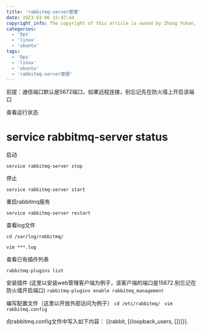 ```yaml
---
title: 'rabbitmq-server管理'
date: 2023-03-06 15:47:44
copyright_info: The copyright of this article is owned by Zhang Yuhan, and it follows the CC BY-NC-SA 4.0 agreement. For reprinting, please attach the original source link and this statement
categories: 
  - 'Ops'
  - 'linux'
  - 'ubuntu'
tags: 
  - 'Ops'
  - 'linux'
  - 'ubuntu'
  - 'rabbitmq-server管理'
---
```

前提：通信端口默认是5672端口，如果远程连接，别忘记先在防火墙上开启该端口

查看运行状态

# service rabbitmq-server status

启动

`service rabbitmq-server stop`

停止

`service rabbitmq-server start`

重启rabbitmq服务

`service rabbitmq-server restart`

查看log文件

`cd /var/log/rabbitmq/`

`vim ***.log`

查看已有插件列表

`rabbitmq-plugins list`

安装插件
(这里以安装web管理客户端为例子，该客户端的端口是15672.别忘记在防火墙开启端口)
`rabbitmq-plugins enable rabbitmq_management`

编写配置文件（这里以开放外部访问为例子）
`cd /etc/rabbitmq/ `
`vim rabbitmq.config`

向rabbitmq.config文件中写入如下内容：
\[{rabbit, \[{loopback_users, []}\]}\].
